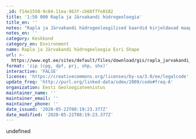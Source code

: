 ```yaml
---
_id: f14e1550-9c04-11ea-963f-cb68f7fe0182
title: '1:50 000 Rapla ja Järvakandi hüdrogeoloogia'
title_en: ''
notes: "Rapla ja Järvakandi hüdrogeoloogilised kaardid kirjeldavad maapinnalt esimese aluspõhjalise põhjaveekompleksi ehk  Siluri-Ordoviitsiumi põhjaveekompleksi veejuhtivusomadusi, põhjavee keemilist koostist (mineraalsus ja kõrgema raua sisaldusega alad) ning põhjavee survetasemeid nii Siluri-Ordoviitsiumi kui Ordoviitsiumi-Kambriumi põhjaveekompleksides. Samuti on kaartidel kuvatud suuremad veehaarded, kinnitatud varuga põhjaveehaarded ning piirkonna allikad ja karstialad.\r\nLisainfo litsentsi kohta: https://www.egt.ee/sites/default/files/content-editors/geoinfo/egt_ruumiandmete_litsents.pdf"
notes_en: ''
category: Keskkond
category_en: Environment
name: Rapla ja Järvakandi hüdrogeoloogia Esri Shape
url: >-
  https://www.egt.ee/sites/default/files/download/gis/rapla_jarvakandi_hudrogeoloogia.zip
format: 'zip (cpg, dpf, prj, shp, shx)'
interactive: 'FALSE'
license: 'https://creativecommons.org/licenses/by-sa/3.0/ee/legalcode'
update_freq: 'http://purl.org/linked-data/sdmx/2009/code#freq-A'
organization: Eesti Geoloogiateenistus
maintainer_name: ''
maintainer_email: ''
maintainer_phone: ''
date_issued: '2020-05-22T08:19:23.377Z'
date_modified: '2020-05-22T08:19:23.377Z'
---
```

undefined
